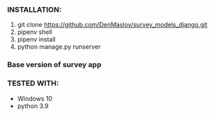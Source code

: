 ### INSTALLATION:
1. git clone https://github.com/DenMaslov/survey_models_django.git
2. pipenv shell
3. pipenv install
4. python manage.py runserver

### Base version of survey app

### TESTED WITH:
* Windows 10
* python 3.9
